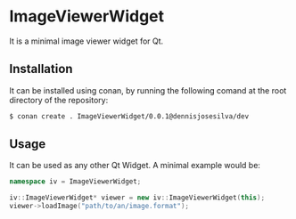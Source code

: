 # ImageViewerWidget

It is a minimal image viewer widget for Qt.

## Installation

It can be installed using conan, by running the following comand at the root directory of the repository:

```bash
$ conan create . ImageViewerWidget/0.0.1@dennisjosesilva/dev
```

## Usage

It can be used as any other Qt Widget. A minimal example would be:

```cpp
namespace iv = ImageViewerWidget;

iv::ImageViewerWidget* viewer = new iv::ImageViewerWidget(this);
viewer->loadImage("path/to/an/image.format");
```
